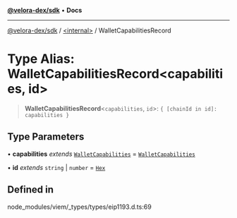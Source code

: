 [**@velora-dex/sdk**](../../README.md) • **Docs**

***

[@velora-dex/sdk](../../globals.md) / [\<internal\>](../README.md) / WalletCapabilitiesRecord

# Type Alias: WalletCapabilitiesRecord\<capabilities, id\>

> **WalletCapabilitiesRecord**\<`capabilities`, `id`\>: `{ [chainId in id]: capabilities }`

## Type Parameters

• **capabilities** *extends* [`WalletCapabilities`](WalletCapabilities.md) = [`WalletCapabilities`](WalletCapabilities.md)

• **id** *extends* `string` \| `number` = [`Hex`](Hex.md)

## Defined in

node\_modules/viem/\_types/types/eip1193.d.ts:69
